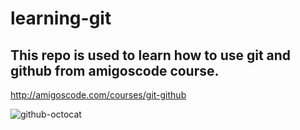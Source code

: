 # learning-git

## This repo is used to learn how to use git and github from amigoscode course.

http://amigoscode.com/courses/git-github

![github-octocat](https://user-images.githubusercontent.com/68609581/165997467-8fc44d7e-3af3-4e67-b34b-6d45d8d3d810.png)
